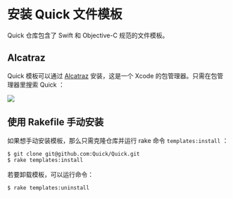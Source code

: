 # 安装 Quick 文件模板

Quick 仓库包含了 Swift 和 Objective-C 规范的文件模板。

## Alcatraz

Quick 模板可以通过 [Alcatraz](https://github.com/supermarin/Alcatraz) 安装，这是一个 Xcode 的包管理器。只需在包管理器里搜索 Quick ：

![](http://f.cl.ly/items/3T3q0G1j0b2t1V0M0T04/Screen%20Shot%202014-06-27%20at%202.01.10%20PM.png)

## 使用 Rakefile 手动安装

如果想手动安装模板，那么只需克隆仓库并运行 rake 命令  `templates:install` ：

```sh
$ git clone git@github.com:Quick/Quick.git
$ rake templates:install
```

若要卸载模板，可以运行命令：

```sh
$ rake templates:uninstall
```


